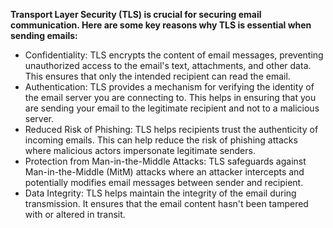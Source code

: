 **Transport Layer Security (TLS) is crucial for securing email communication. Here are some key reasons why TLS is essential when sending emails:**

* Confidentiality: 
    TLS encrypts the content of email messages, preventing unauthorized access to the email's text, attachments, and other data. This ensures that only the intended recipient can read the email.
* Authentication: 
    TLS provides a mechanism for verifying the identity of the email server you are connecting to. This helps in ensuring that you are sending your email to the legitimate recipient and not to a malicious server.
* Reduced Risk of Phishing: 
    TLS helps recipients trust the authenticity of incoming emails. This can help reduce the risk of phishing attacks where malicious actors impersonate legitimate senders.
* Protection from Man-in-the-Middle Attacks: 
    TLS safeguards against Man-in-the-Middle (MitM) attacks where an attacker intercepts and potentially modifies email messages between sender and recipient.
* Data Integrity: 
    TLS helps maintain the integrity of the email during transmission. It ensures that the email content hasn't been tampered with or altered in transit.